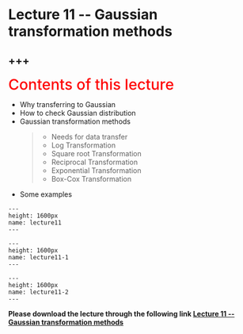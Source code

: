 # Lecture 11 -- Gaussian transformation methods

+++
---

<span style = "color: red; font-weight: 500;  font-size: 30px; text-align: left">Contents of this lecture</span>  <br />

* Why transferring to Gaussian
* How to check Gaussian distribution
* Gaussian transformation methods 
   >- Needs for data transfer 
   >- Log Transformation
   >- Square root Transformation
   >- Reciprocal Transformation
   >- Exponential Transformation
   >- Box-Cox Transformation
* Some examples




```{figure} ./lectures/lecture11.png
---
height: 1600px
name: lecture11
---
```
```{figure} ./lectures/lecture11-1.png
---
height: 1600px
name: lecture11-1
---
```
```{figure} ./lectures/lecture11-2.png
---
height: 1600px
name: lecture11-2
---
```

**Please download the lecture through the following link [Lecture 11 -- Gaussian transformation methods](https://github.com/wengangmao/fmms050/blob/main/contents/time-series/lectures/Lecture%2011%20-%20Transformation%20and%20Gaussian.pdf)**